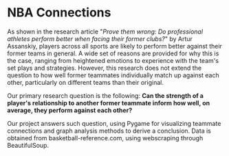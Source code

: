 # NBA Connections

As shown in the research article "*Prove them wrong: Do professional athletes perform better when facing their former clubs?*" by Artur Assanskiy, players across all sports are likely to perform better against their former teams in general. A wide set of reasons are provided for why this is the case, ranging from heightened emotions to experience with the team's set plays and strategies. However, this research does not extend the question to how well former teammates individually match up against each other, particularly on different teams than their original. 


Our primary research question is the following: **Can the strength of a player's relationship to another former teammate inform how well, on average, they perform against each other?**


Our project answers such question, using Pygame for visualizing teammate connections and graph analysis methods to derive a conclusion. Data is obtained from basketball-reference.com, using webscraping through BeautifulSoup.
